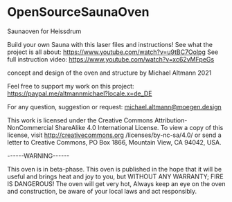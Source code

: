 # OpenSourceSaunaOven
Saunaoven for Heissdrum 

Build your own Sauna with this laser files and instructions!
See what the project is all about: 
https://www.youtube.com/watch?v=u9tBC7Oolpg
See full instruction video:
https://www.youtube.com/watch?v=xc62vMFpeGs


concept and design of the oven and structure by Michael Altmann 2021

Feel free to support my work on this project:
https://paypal.me/altmannmichael?locale.x=de_DE

For any question, suggestion or request:
michael.altmann@moegen.design

This work is licensed under the Creative
Commons Attribution-NonCommercial ShareAlike 4.0
International License. 
To view a copy of this license, visit http://creativecommons.org
/licenses/by-nc-sa/4.0/ 
or send a letter to 
Creative Commons, PO Box 1866, Mountain View, CA 94042, USA.

------WARNING------

This  oven is in beta-phase. 
This oven is published in the hope that it will be useful 
and brings heat and joy to you, but 
WITHOUT ANY WARRANTY;
FIRE IS DANGEROUS!
The oven  will get very hot,
Always keep an eye on the oven and construction, 
be aware of your local laws and act responsibly. 
